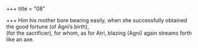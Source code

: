+++
title = "08"

+++
Him his mother bore bearing easily, when she successfully obtained the  good fortune (of Agni’s birth),  
(for the sacrificer), for whom, as for Atri, blazing (Agni) again streams  forth like an axe.  
